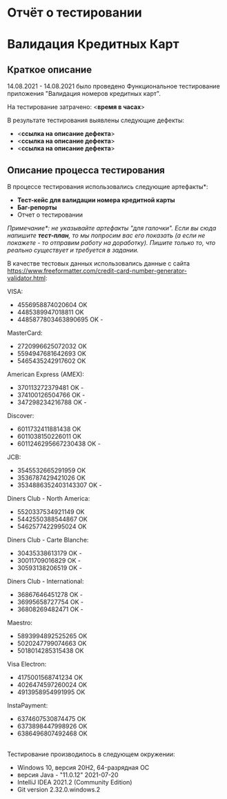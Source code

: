 # Отчёт о тестировании 
# Валидация Кредитных Карт

## Краткое описание

14.08.2021 - 14.08.2021 было проведено Функциональное тестирование приложения "Валидация номеров кредитных карт".

На тестирование затрачено: <__время в часах__>

В результате тестирования выявлены следующие дефекты:
* <__ссылка на описание дефекта__>
* <__ссылка на описание дефекта__>
* <__ссылка на описание дефекта__>

## Описание процесса тестирования

В процессе тестирования использовались следующие артефакты*:
* __Тест-кейс для валидации номера кредитной карты__
* __Баг-репорты__
* Отчет о тестировании

*Примечание\*: не указывайте артефакты "для галочки". Если вы сюда напишите **тест-план**, то мы попросим вас его показать (а если не покажете - то отправим работу на доработку). Пишите только то, что реально существует и требуется в задании.*

В качестве тестовых данных использовались данные с сайта https://www.freeformatter.com/credit-card-number-generator-validator.html:

VISA: 
* 4556958874020604 OK
* 4485389947018811 OK
* 4485877803463890695 OK -

MasterCard:
* 2720996625072032 OK
* 5594947681642693 OK
* 5465435242917602 OK

American Express (AMEX):
* 370113272379481 OK -
* 374100126504766 OK -
* 347298234216788 OK -

Discover:
* 6011732411881438 OK
* 6011038150226011 OK
* 6011246295667230438 OK -

JCB:
* 3545532665291959 OK
* 3536787429421026 OK
* 3534886352403143307 OK -

Diners Club - North America:
* 5520337534921149 OK
* 5442550388544867 OK
* 5462577422995024 OK

Diners Club - Carte Blanche:
* 30435338613179 OK -
* 30011709016829 OK -
* 30593138206519 OK -

Diners Club - International:
* 36867646451278 OK -
* 36995658727754 OK -
* 36808269482471 OK -

Maestro:
* 5893994892525265 OK
* 5020247799074663 OK
* 5018014285315438 OK

Visa Electron:
* 4175001568741234 OK
* 4026474597260024 OK
* 4913958954991995 OK

InstaPayment:
* 6374607530874475 OK
* 6373898447998926 OK
* 6386496807492468 OK

\
Тестирование производилось в следующем окружении:
* Windows 10, версия 20H2, 64-разрядная ОС
* версия Java - "11.0.12" 2021-07-20 
* IntelliJ IDEA 2021.2 (Community Edition)
* Git version 2.32.0.windows.2